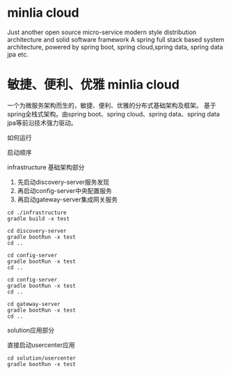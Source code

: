 # minlia cloud

Just another open source micro-service modern style distribution architecture and solid software framework
A spring full stack based system architecture, powered by spring boot, spring cloud,spring data, spring data jpa etc.




# 敏捷、便利、优雅 minlia cloud

一个为微服务架构而生的，敏捷、便利、优雅的分布式基础架构及框架。
基于spring全栈式架构。由spring boot、spring cloud、spring data、spring data jpa等前沿技术强力驱动。

如何运行

启动顺序

infrastructure 基础架构部分

1. 先启动discovery-server服务发现
2. 再启动config-server中央配置服务
3. 再启动gateway-server集成网关服务


```
cd ./infrastructure
gradle build -x test

cd discovery-server
gradle bootRun -x test
cd ..

cd config-server
gradle bootRun -x test
cd ..

cd config-server
gradle bootRun -x test
cd ..

cd gateway-server
gradle bootRun -x test
cd ..

```

solution应用部分

直接启动usercenter应用

```
cd solution/usercenter
gradle bootRun -x test

```



